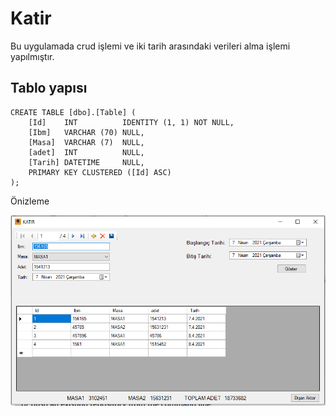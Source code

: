 # Katir

Bu uygulamada crud işlemi ve iki tarih arasındaki verileri alma işlemi yapılmıştır.

## Tablo yapısı
```
CREATE TABLE [dbo].[Table] (
    [Id]    INT          IDENTITY (1, 1) NOT NULL,
    [Ibm]   VARCHAR (70) NULL,
    [Masa]  VARCHAR (7)  NULL,
    [adet]  INT          NULL,
    [Tarih] DATETIME     NULL,
    PRIMARY KEY CLUSTERED ([Id] ASC)
);

```
Önizleme

![onizleme](kesimtakip.png)
